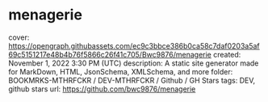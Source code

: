 # menagerie

cover: https://opengraph.githubassets.com/ec9c3bbce386b0ca58c7daf0203a5af69c5151217e48b4b76f5866c26f41c705/Bwc9876/menagerie
created: November 1, 2022 3:30 PM (UTC)
description: A static site generator made for MarkDown, HTML, JsonSchema, XMLSchema, and more
folder: BOOKMRKS-MTHRFCKR / DEV-MTHRFCKR / Github / GH Stars
tags: DEV, github stars
url: https://github.com/bwc9876/menagerie
